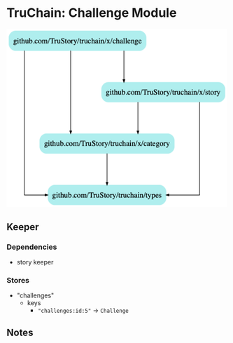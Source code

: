 # TruChain: Challenge Module

![](dep.png)

## Keeper

### Dependencies
* story keeper

### Stores
* "challenges"
    *  keys
        * `"challenges:id:5"` -> `Challenge`

## Notes

